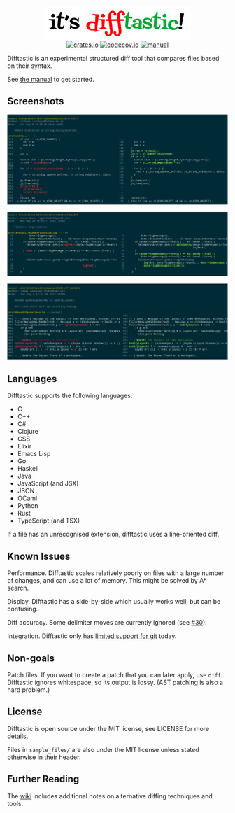<p align="center">
  <a href="#readme"><img src="img/logo.png" alt="it's difftastic!"/></a>
  <br>
  <a href="https://crates.io/crates/difftastic"><img src="https://img.shields.io/crates/v/difftastic.svg" alt="crates.io"></a>
  <a href="https://codecov.io/gh/Wilfred/difftastic"><img src="https://codecov.io/gh/Wilfred/difftastic/branch/master/graph/badge.svg?token=dZzAZtQT2S" alt="codecov.io"></a>
  <a href="http://difftastic.wilfred.me.uk/"><img src="https://img.shields.io/badge/manual-mdBook-brightgreen" alt="manual"></a>
</p>


Difftastic is an experimental structured diff tool that compares files
based on their syntax.

See [the manual](http://difftastic.wilfred.me.uk/) to get started.

## Screenshots

![C screenshot](img/c.png)

![C++ screenshot](img/cpp.png)

![Haskell screenshot](img/haskell.png)

## Languages

Difftastic supports the following languages:

* C
* C++
* C#
* Clojure
* CSS
* Elixir
* Emacs Lisp
* Go
* Haskell
* Java
* JavaScript (and JSX)
* JSON
* OCaml
* Python
* Rust
* TypeScript (and TSX)

If a file has an unrecognised extension, difftastic uses a
line-oriented diff.

## Known Issues

Performance. Difftastic scales relatively poorly on files with a large
number of changes, and can use a lot of memory. This might be solved
by A* search.

Display. Difftastic has a side-by-side which usually works well, but can
be confusing.

Diff accuracy. Some delimiter moves are currently ignored (see
[#30](https://github.com/Wilfred/difftastic/issues/30)).

Integration. Difftastic only has [limited support for
git](http://difftastic.wilfred.me.uk/getting_started.html#git-external-diffs)
today.

## Non-goals

Patch files. If you want to create a patch that you can later apply,
use `diff`. Difftastic ignores whitespace, so its output is
lossy. (AST patching is also a hard problem.)

## License

Difftastic is open source under the MIT license, see LICENSE for more
details.

Files in `sample_files/` are also under the MIT license unless stated
otherwise in their header.

## Further Reading

The [wiki](https://github.com/Wilfred/difftastic/wiki) includes
additional notes on alternative diffing techniques and tools.

